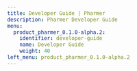 ```yaml
---
title: Developer Guide | Pharmer
description: Pharmer Developer Guide
menu:
  product_pharmer_0.1.0-alpha.2:
    identifier: developer-guide
    name: Developer Guide
    weight: 40
left_menu: product_pharmer_0.1.0-alpha.2
---
```

